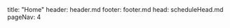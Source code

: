 <frontmatter>
title: "Home"
header: header.md
footer: footer.md
head: scheduleHead.md
pageNav: 4
</frontmatter>

<include src="schedule/index.md" />
